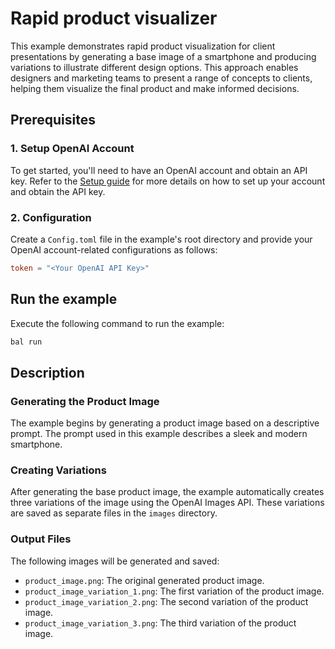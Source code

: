 # Rapid product visualizer

This example demonstrates rapid product visualization for client presentations by generating a base image of a smartphone and producing variations to illustrate different design options. This approach enables designers and marketing teams to present a range of concepts to clients, helping them visualize the final product and make informed decisions.

## Prerequisites

### 1. Setup OpenAI Account
To get started, you'll need to have an OpenAI account and obtain an API key. Refer to the [Setup guide](https://central.ballerina.io/ballerinax/openai.images/latest#prerequisites) for more details on how to set up your account and obtain the API key.

### 2. Configuration
Create a `Config.toml` file in the example's root directory and provide your OpenAI account-related configurations as follows:

```toml
token = "<Your OpenAI API Key>"
```

## Run the example

Execute the following command to run the example:

```bash
bal run
```

## Description

### Generating the Product Image
The example begins by generating a product image based on a descriptive prompt. The prompt used in this example describes a sleek and modern smartphone.

### Creating Variations
After generating the base product image, the example automatically creates three variations of the image using the OpenAI Images API. These variations are saved as separate files in the `images` directory.

### Output Files
The following images will be generated and saved:

- `product_image.png`: The original generated product image.
- `product_image_variation_1.png`: The first variation of the product image.
- `product_image_variation_2.png`: The second variation of the product image.
- `product_image_variation_3.png`: The third variation of the product image.

